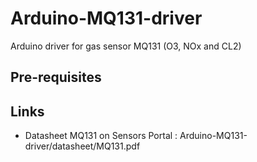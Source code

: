 # Arduino-MQ131-driver
Arduino driver for gas sensor MQ131 (O3, NOx and CL2)

## Pre-requisites


## Links
 * Datasheet MQ131 on Sensors Portal : Arduino-MQ131-driver/datasheet/MQ131.pdf
